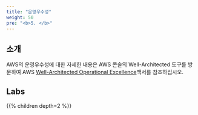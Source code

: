 ```yaml
---
title: "운영우수성"
weight: 50
pre: "<b>5. </b>"
---
```



## 소개

AWS의 운영우수성에 대한 자세한 내용은 AWS 콘솔의 Well-Architected 도구를 방문하여 AWS [Well-Architected Operational Excellence](https://d1.awsstatic.com/whitepapers/architecture/AWS-Operational-Excellence-Pillar.pdf)백서를 참조하십시오.


## Labs

{{% children depth=2 %}}
